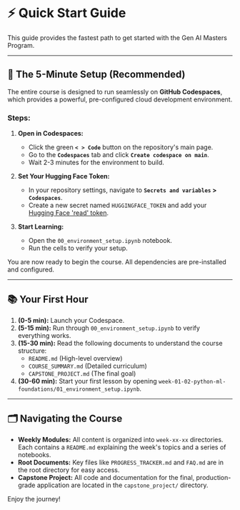 # ⚡ Quick Start Guide

This guide provides the fastest path to get started with the Gen AI Masters Program.

---

## 🚀 The 5-Minute Setup (Recommended)

The entire course is designed to run seamlessly on **GitHub Codespaces**, which provides a powerful, pre-configured cloud development environment.

### Steps:
1. **Open in Codespaces:**
   - Click the green **`< > Code`** button on the repository's main page.
   - Go to the **`Codespaces`** tab and click **`Create codespace on main`**.
   - Wait 2-3 minutes for the environment to build.

2. **Set Your Hugging Face Token:**
   - In your repository settings, navigate to **`Secrets and variables` > `Codespaces`**.
   - Create a new secret named `HUGGINGFACE_TOKEN` and add your [Hugging Face 'read' token](https://huggingface.co/settings/tokens).

3. **Start Learning:**
   - Open the `00_environment_setup.ipynb` notebook.
   - Run the cells to verify your setup.

You are now ready to begin the course. All dependencies are pre-installed and configured.

---

## 📚 Your First Hour

1. **(0-5 min):** Launch your Codespace.
2. **(5-15 min):** Run through `00_environment_setup.ipynb` to verify everything works.
3. **(15-30 min):** Read the following documents to understand the course structure:
   - `README.md` (High-level overview)
   - `COURSE_SUMMARY.md` (Detailed curriculum)
   - `CAPSTONE_PROJECT.md` (The final goal)
4. **(30-60 min):** Start your first lesson by opening `week-01-02-python-ml-foundations/01_environment_setup.ipynb`.

---

## 🗂️ Navigating the Course

- **Weekly Modules:** All content is organized into `week-xx-xx` directories. Each contains a `README.md` explaining the week's topics and a series of notebooks.
- **Root Documents:** Key files like `PROGRESS_TRACKER.md` and `FAQ.md` are in the root directory for easy access.
- **Capstone Project:** All code and documentation for the final, production-grade application are located in the `capstone_project/` directory.

Enjoy the journey!
